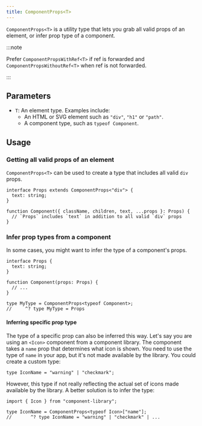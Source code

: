 ```yaml
---
title: ComponentProps<T>
---
```


`ComponentProps<T>` is a utility type that lets you grab all valid props of an element, or infer prop type of a component.

:::note

Prefer `ComponentPropsWithRef<T>` if ref is forwarded and `ComponentPropsWithoutRef<T>` when ref is not forwarded.

:::

## Parameters

- `T`: An element type. Examples include:
  - An HTML or SVG element such as `"div"`, `"h1"` or `"path"`.
  - A component type, such as `typeof Component`.

## Usage

### Getting all valid props of an element

`ComponentProps<T>` can be used to create a type that includes all valid `div` props.

```tsx
interface Props extends ComponentProps<"div"> {
  text: string;
}

function Component({ className, children, text, ...props }: Props) {
  // `Props` includes `text` in addition to all valid `div` props
}
```

### Infer prop types from a component

In some cases, you might want to infer the type of a component's props.

```tsx
interface Props {
  text: string;
}

function Component(props: Props) {
  // ...
}

type MyType = ComponentProps<typeof Component>;
//     ^? type MyType = Props
```

#### Inferring specific prop type

The type of a specific prop can also be inferred this way. Let's say you are using an `<Icon>` component from a component library. The component takes a `name` prop that determines what icon is shown. You need to use the type of `name` in your app, but it's not made available by the library. You could create a custom type:

```tsx
type IconName = "warning" | "checkmark";
```

However, this type if not really reflecting the actual set of icons made available by the library. A better solution is to infer the type:

```tsx
import { Icon } from "component-library";

type IconName = ComponentProps<typeof Icon>["name"];
//       ^? type IconName = "warning" | "checkmark" | ...
```
